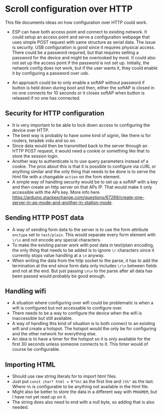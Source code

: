 # Scroll configuration over HTTP
This file documents ideas on how configuration over HTTP could work.

* ESP can have both access point and connect to existing network. It could setup an access point and serve a configuration webpage that uses simple POST request with same structure as serial data. The issue is security. USB configuration is good since it requires physical access. There could be a password required, but that requires setting a password for the device and might be overlooked by most. It could also not set up the access point if the password is not set up. Initially, the network config does not work, but if the user wants it, they could enable it by configuring a password over usb.

* An approach could be to only enable a softAP without password if button is held down during boot and then, either the softAP is closed in no one connects for 10 seconds or it closes softAP when button is released if no one has connected.

## Security for HTTP configuration
* It is very important to be able to lock down access to configuring the device over HTTP.
* The best way is probably to have some kind of signin, like there is for routers, teradek vidu and so on.
* Since data would then be transmitted back to the server through an HTTP POST request, it would need a cookie or something like that to store the session login.
* Another way to authenticate is to use query parameters instead of a cookie. The pros about this is that it is possible to configure via cURL or anything similar and the only thing that needs to be done is to serve the html file with a changable `action` on the form element.
* A simple way of handling security would be to set up a softAP with a key and then create an http server on that APs IP. That would make it only accessible with the APs key. More info here https://arduino.stackexchange.com/questions/67269/create-one-server-in-ap-mode-and-another-in-station-mode.

## Sending HTTP POST data
* A way of sending form data to the server is to use the form attribute `enctype` set to `text/plain`. This would separate every form element with `\r\n` and not encode any special characters.
* To make the existing parser work with post data in text/plain encoding, the only thing that needs to be added is to ignore `\r` characters since it currently stops value handling at a `\n` anyway.
* When writing the data from the http socket to the parse, it has to add the termination at the end since form data only includes `\r\n` between fields and not at the end. But just passing `\n\n` to the parse after all data has been passed would probably be good enough.

## Handling wifi
* A situation where configuring over wifi could be problematic is when a wifi is configured but not accessable to configure over.
* There needs to be a way to configure the device when the wifi is inaccessible but still available.
* A way of handling this kind of situation is to both connect to an existing wifi and create a hotspot. The hotspot would the only be for configuring and the other network for everything else.
* An idea is to have a timer for the hotspot so it is only available for the first 30 seconds unless someone connects to it. This timer would of course be configurable.

## Importing HTML
* Should use raw string literals for to import html files.
* Just put `const char* html = R"%%(` as the first line and `)%%"` as the last. Where `%%` is configurable to be anything not available in the html file.
* Might also be better to store the data in a different way with `PROGMEM`, but I have not yet read up on it.
* The string does also need to end with a null byte, so adding that is also needed.
